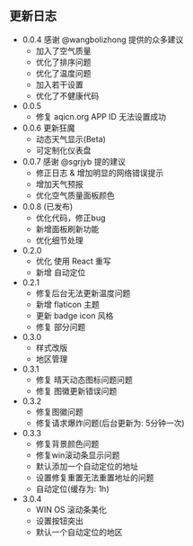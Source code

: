 ## 更新日志
- 0.0.4 感谢 @wangbolizhong 提供的众多建议
    - 加入了空气质量
    - 优化了排序问题
    - 优化了温度问题
    - 加入若干设置
    - 优化了不健康代码
- 0.0.5 
    - 修复 aqicn.org APP ID 无法设置成功
- 0.0.6 更新狂魔
    - 动态天气显示(Beta)
    - 可定制化仪表盘 
- 0.0.7 感谢 @sgrjyb 提的建议
    - 修正日志 & 增加明显的网络错误提示
    - 增加天气预报
    - 优化空气质量面板颜色
- 0.0.8 (已发布)
    - 优化代码，修正bug
    - 新增面板刷新功能
    - 优化细节处理
- 0.2.0
    - 优化 使用 React 重写
    - 新增 自动定位
- 0.2.1
    - 修复后台无法更新温度问题
    - 新增 flaticon 主题
    - 更新 badge icon 风格
    - 修复 部分问题
- 0.3.0
    - 样式改版
    - 地区管理
- 0.3.1
    - 修复 晴天动态图标问题问题
    - 修复 图徽更新错误问题
- 0.3.2
  - 修复图徽问题
  - 修复请求爆炸问题(后台更新为: 5分钟一次)
- 0.3.3
  - 修复背景颜色问题
  - 修复win滚动条显示问题
  - 默认添加一个自动定位的地址
  - 设置修复重置无法重置地址的问题
  - 自动定位(缓存为: 1h)
- 3.0.4
  - WIN OS 滚动条美化
  - 设置按钮突出
  - 默认一个自动定位的地区